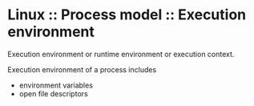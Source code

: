 # Linux :: Process model :: Execution environment


Execution environment or runtime environment or execution context.

Execution environment of a process includes
- environment variables
- open file descriptors
